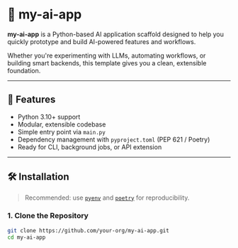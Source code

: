 # 🧠 my-ai-app

**my-ai-app** is a Python-based AI application scaffold designed to help you quickly prototype and build AI-powered features and workflows.

Whether you're experimenting with LLMs, automating workflows, or building smart backends, this template gives you a clean, extensible foundation.

---

## 🚀 Features

- Python 3.10+ support  
- Modular, extensible codebase  
- Simple entry point via `main.py`  
- Dependency management with `pyproject.toml` (PEP 621 / Poetry)  
- Ready for CLI, background jobs, or API extension  

---

## 🛠️ Installation

> Recommended: use [`pyenv`](https://github.com/pyenv/pyenv) and [`poetry`](https://python-poetry.org/) for reproducibility.

### 1. Clone the Repository

```bash
git clone https://github.com/your-org/my-ai-app.git
cd my-ai-app
